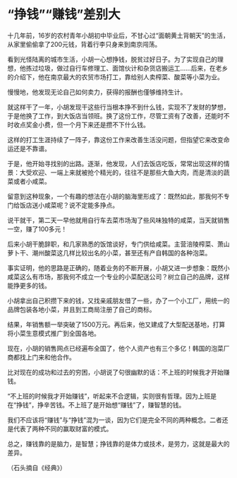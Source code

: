 # “挣钱”“赚钱”差别大

十几年前，16岁的农村青年小胡初中毕业后，不甘心过“面朝黄土背朝天”的生活，从家里偷偷拿了200元钱，背着行李只身来到南京闯荡。 

看到光怪陆离的城市生活，小胡一心想挣钱，脱贫过好日子。为了实现自己的理想，他拣过垃圾，做过自行车修理工、面馆伙计和杂货店搬运工……后来，在老乡的介绍下，他在南京最大的农贸市场打工，靠给别人卖榨菜、酸菜等小菜为业。 

慢慢地，他发现无论自己如何卖力，获得的报酬也僅够维持生计。 

就这样干了一年，小胡发现干这些行当根本挣不到什么钱，实现不了发财的梦想，于是他换了工作，到大饭店当领班。换了这份工作，尽管工资有了改善，还能时不时收点奖金小费，但一个月下来还是攒不下什么钱。 

这样的打工生涯持续了一阵子，靠这份工作来改善生活没问题，但指望它来改变命运还是不靠谱。 

于是，他开始寻找别的出路。逐渐，他发现，人们去饭店吃饭，常常出现这样的情景：大受欢迎、一端上来就被抢个精光的，往往不是那些大鱼大肉，而是清淡的蔬菜或者小咸菜。 

留意到这种现象，一个有趣的想法在小胡的脑海里形成了：既然如此，那我何不专门给饭店送小咸菜呢？说不定能多挣点。 

说干就干，第二天一早他就用自行车去菜市场淘了些风味独特的咸菜，当天就销售一空，赚了100多元！ 

后来小胡干脆辞职，和几家熟悉的饭馆谈好，专门供给咸菜。主营涪陵榨菜、萧山萝卜干、潮州酸菜这几样比较出名的小菜，甚至还有产自韩国的各种泡菜。 

事实证明，他的思路是正确的，随着业务的不断开展，小胡又进一步想象：既然小咸菜这么有市场，那我何不成立一个专业的小菜配送公司？树立自己的品牌，这样能挣更多的钱。 

小胡拿出自己积攒下来的钱，又找亲戚朋友借了一些，办了一个小工厂，用统一的品牌包装各地小菜，并且到工商局注册了自己的商标。 

结果，年销售额一举突破了1500万元。再后来，他又建成了大型配送基地，打算将小菜生意模式推广到全国各地。 

现在，小胡的销售网点已经遍布全国了，他个人资产也有三个多亿！韩国的泡菜厂商都找上门来和他合作。 

比对现在的成功和过去的穷困，小胡说了句很幽默的话：不上班的时候我才开始赚钱。 

“不上班的时候我才开始赚钱”，听起来不合逻辑，实则很有哲理。因为上班是在“挣钱”，挣辛苦钱。不上班了是开始想“赚钱”了，赚智慧的钱。 

我们不应该将“赚钱”与“挣钱”混为一谈，因为它们是完全不同的两种概念。二者还是代表了两种不同的赢取财富的模式。 

总之，赚钱靠的是脑力，是智慧；挣钱靠的是体力或技术，是劳力，这就是最大的差异。 

（石头摘自《经典》）